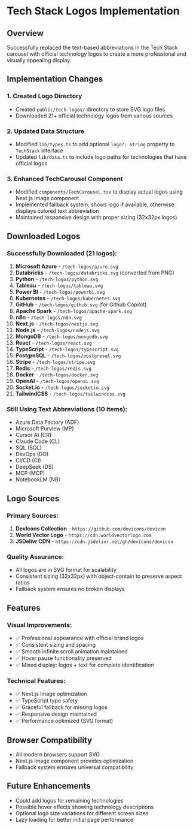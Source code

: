# Tech Stack Logos Implementation

## Overview
Successfully replaced the text-based abbreviations in the Tech Stack carousel with official technology logos to create a more professional and visually appealing display.

## Implementation Changes

### 1. Created Logo Directory
- Created `public/tech-logos/` directory to store SVG logo files
- Downloaded 21+ official technology logos from various sources

### 2. Updated Data Structure
- Modified `lib/types.ts` to add optional `logo?: string` property to `TechStack` interface
- Updated `lib/data.ts` to include logo paths for technologies that have official logos

### 3. Enhanced TechCarousel Component
- Modified `components/TechCarousel.tsx` to display actual logos using Next.js Image component
- Implemented fallback system: shows logo if available, otherwise displays colored text abbreviation
- Maintained responsive design with proper sizing (32x32px logos)

## Downloaded Logos

### Successfully Downloaded (21 logos):
1. **Microsoft Azure** - `/tech-logos/azure.svg`
2. **Databricks** - `/tech-logos/databricks.svg` (converted from PNG)
3. **Python** - `/tech-logos/python.svg`
4. **Tableau** - `/tech-logos/tableau.svg`
5. **Power BI** - `/tech-logos/powerbi.svg`
6. **Kubernetes** - `/tech-logos/kubernetes.svg`
7. **GitHub** - `/tech-logos/github.svg` (for Github Copilot)
8. **Apache Spark** - `/tech-logos/apache-spark.svg`
9. **n8n** - `/tech-logos/n8n.svg`
10. **Next.js** - `/tech-logos/nextjs.svg`
11. **Node.js** - `/tech-logos/nodejs.svg`
12. **MongoDB** - `/tech-logos/mongodb.svg`
13. **React** - `/tech-logos/react.svg`
14. **TypeScript** - `/tech-logos/typescript.svg`
15. **PostgreSQL** - `/tech-logos/postgresql.svg`
16. **Stripe** - `/tech-logos/stripe.svg`
17. **Redis** - `/tech-logos/redis.svg`
18. **Docker** - `/tech-logos/docker.svg`
19. **OpenAI** - `/tech-logos/openai.svg`
20. **Socket.io** - `/tech-logos/socketio.svg`
21. **TailwindCSS** - `/tech-logos/tailwindcss.svg`

### Still Using Text Abbreviations (10 items):
- Azure Data Factory (ADF)
- Microsoft Purview (MP)
- Cursor AI (CR)
- Claude Code (CL)
- SQL (SQL)
- DevOps (DO)
- CI/CD (CI)
- DeepSeek (DS)
- MCP (MCP)
- NotebookLM (NB)

## Logo Sources

### Primary Sources:
1. **DevIcons Collection** - `https://github.com/devicons/devicon`
2. **World Vector Logo** - `https://cdn.worldvectorlogo.com`
3. **JSDelivr CDN** - `https://cdn.jsdelivr.net/gh/devicons/devicon`

### Quality Assurance:
- All logos are in SVG format for scalability
- Consistent sizing (32x32px) with object-contain to preserve aspect ratios
- Fallback system ensures no broken displays

## Features

### Visual Improvements:
- ✅ Professional appearance with official brand logos
- ✅ Consistent sizing and spacing
- ✅ Smooth infinite scroll animation maintained
- ✅ Hover pause functionality preserved
- ✅ Mixed display: logos + text for complete identification

### Technical Features:
- ✅ Next.js Image optimization
- ✅ TypeScript type safety
- ✅ Graceful fallback for missing logos
- ✅ Responsive design maintained
- ✅ Performance optimized (SVG format)

## Browser Compatibility
- All modern browsers support SVG
- Next.js Image component provides optimization
- Fallback system ensures universal compatibility

## Future Enhancements
- Could add logos for remaining technologies
- Possible hover effects showing technology descriptions
- Optional logo size variations for different screen sizes
- Lazy loading for better initial page performance 